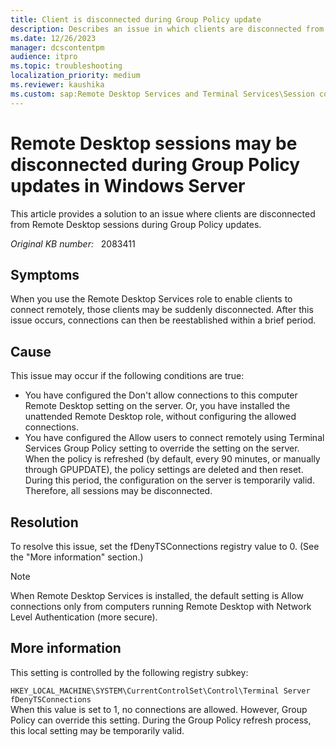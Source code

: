 ```yaml
---
title: Client is disconnected during Group Policy update
description: Describes an issue in which clients are disconnected from Remote Desktop sessions.
ms.date: 12/26/2023
manager: dcscontentpm
audience: itpro
ms.topic: troubleshooting
localization_priority: medium
ms.reviewer: kaushika
ms.custom: sap:Remote Desktop Services and Terminal Services\Session connectivity, csstroubleshoot
---
```

# Remote Desktop sessions may be disconnected during Group Policy updates in Windows Server

This article provides a solution to an issue where clients are disconnected from Remote Desktop sessions during Group Policy updates.

_Original KB number:_ &nbsp; 2083411

## Symptoms

When you use the Remote Desktop Services role to enable clients to connect remotely, those clients may be suddenly disconnected. After this issue occurs, connections can then be reestablished within a brief period.

## Cause

This issue may occur if the following conditions are true:  

- You have configured the Don't allow connections to this computer Remote Desktop setting on the server. Or, you have installed the unattended Remote Desktop role, without configuring the allowed connections.
- You have configured the Allow users to connect remotely using Terminal Services  Group Policy setting to override the setting on the server.  
When the policy is refreshed (by default, every 90 minutes, or manually through GPUPDATE), the policy settings are deleted and then reset. During this period, the configuration on the server is temporarily valid. Therefore, all sessions may be disconnected.

## Resolution

To resolve this issue, set the fDenyTSConnections registry value to 0. (See the "More information" section.)

> [!NOTE]
> When Remote Desktop Services is installed, the default setting is Allow connections only from computers running Remote Desktop with Network Level Authentication (more secure).  

## More information

This setting is controlled by the following registry subkey:

`HKEY_LOCAL_MACHINE\SYSTEM\CurrentControlSet\Control\Terminal Server
fDenyTSConnections`  
When this value is set to 1, no connections are allowed. However, Group Policy can override this setting. During the Group Policy refresh process, this local setting may be temporarily valid.
